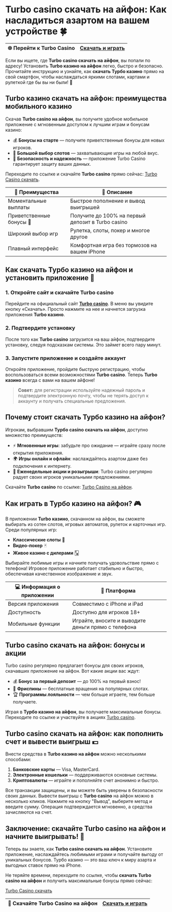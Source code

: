 # Turbo casino скачать на айфон: Как насладиться азартом на вашем устройстве 🍀

| 🌐 Перейти к Turbo Casino | [Скачать и играть](https://turbo-casino.ch/TURVK) |
|---------------------------|---------------------------------------------------|

Если вы ищете, где **Turbo casino скачать на айфон**, вы попали по адресу! Установить **Turbo казино на айфон** легко, быстро и безопасно. Прочитайте инструкцию и узнайте, как **скачать Турбо казино** прямо на свой смартфон, чтобы наслаждаться яркими слотами, картами и рулеткой где бы вы ни были! 🎲

## Turbo казино скачать на айфон: преимущества мобильного казино

Скачав **Turbo casino на айфон**, вы получите удобное мобильное приложение с мгновенным доступом к лучшим играм и бонусам казино:

- 💰 **Бонусы на старте** — получите приветственные бонусы для новых игроков.
- 🎰 **Большой выбор слотов** — захватывающие игры на любой вкус.
- 🔐 **Безопасность и надежность** — приложение Turbo Casino гарантирует защиту ваших данных.

Переходите по ссылке и скачайте **Turbo casino** прямо сейчас: [Turbo Casino скачать](https://turbo-casino.ch/TURVK).

| 🎁 Преимущества           | 🚀 Описание                                                              |
|---------------------------|--------------------------------------------------------------------------|
| Моментальные выплаты      | Быстрое пополнение и вывод выигрышей                                    |
| Приветственные бонусы 🎉  | Получите до 100% на первый депозит в Turbo casino                       |
| Широкий выбор игр         | Рулетка, слоты, покер и многое другое                                   |
| Плавный интерфейс         | Комфортная игра без тормозов на вашем iPhone                            |

## Как скачать Турбо казино на айфон и установить приложение 📲

### 1. Откройте сайт и скачайте Turbo casino
Перейдите на официальный сайт **[Turbo casino](https://turbo-casino.ch/TURVK)**. В меню вы увидите кнопку «Скачать». Просто нажмите на нее и начнется загрузка приложения **Turbo казино**.

### 2. Подтвердите установку
После того как **Turbo casino** загрузится на ваш айфон, подтвердите установку, следуя подсказкам системы. Это займет всего пару минут.

### 3. Запустите приложение и создайте аккаунт
Откройте приложение, пройдите быструю регистрацию, чтобы воспользоваться всеми возможностями **Turbo casino**. Теперь **Turbo казино** всегда с вами на вашем айфоне!

> **Совет:** для регистрации используйте надежный пароль и подтвердите электронную почту, чтобы не терять доступ к аккаунту и получать специальные предложения.

## Почему стоит скачать Турбо казино на айфон?

Игрокам, выбравшим **Турбо casino скачать на айфон**, доступно множество преимуществ:

- ⚡ **Мгновенные игры**: забудьте про ожидание — играйте сразу после открытия приложения.
- 🌍 **Игры онлайн и офлайн**: наслаждайтесь азартом даже без подключения к интернету.
- 🎁 **Еженедельные акции и розыгрыши**: Turbo casino регулярно радует своих игроков уникальными предложениями.

Скачайте **Turbo casino** по ссылке: [Turbo Casino на айфон](https://turbo-casino.ch/TURVK).

## Как играть в Турбо казино на айфон? 🎮

В приложении **Turbo казино**, скачанном на айфон, вы сможете выбирать из сотен слотов, игровых автоматов, рулеток и карточных игр. Среди популярных игр:

- **Классические слоты** 🎰
- **Видео-покер** 🃏
- **Живое казино с дилерами** 🃎

Выбирайте любимые игры и начните получать удовольствие прямо с телефона! Игровое приложение работает стабильно и быстро, обеспечивая качественное изображение и звук.

| 💻 Информация о приложении | 📱 Платформа                    |
|----------------------------|---------------------------------|
| Версия приложения          | Совместимо с iPhone и iPad     |
| Доступность                | Доступно для игроков 18+       |
| Мобильные функции          | Играйте, вносите и выводите деньги прямо с телефона |

## Turbo casino скачать на айфон: бонусы и акции

Turbo casino регулярно предлагает бонусы для своих игроков, скачавших приложение на айфон. Вот какие акции вас ждут:

- 💰 **Бонус за первый депозит** — до 100% на первый взнос!
- 🎉 **Фриспины** — бесплатные вращения на популярных слотах.
- 🏆 **Программы лояльности** — чем больше играете, тем больше получаете.

Играя в **Турбо казино на айфон**, вы получаете максимальные бонусы. Переходите по ссылке и участвуйте в акциях [Turbo casino](https://turbo-casino.ch/TURVK).

## Turbo casino скачать на айфон: как пополнить счет и вывести выигрыш 💵

Внести средства в **Turbo казино на айфон** можно несколькими способами:

1. **Банковские карты** — Visa, MasterCard.
2. **Электронные кошельки** — поддерживаются основные системы.
3. **Криптовалюты** — играйте и пополняйте счет анонимно и быстро.

Все транзакции защищены, и вы можете быть уверены в безопасности своих данных. Вывести выигрыш с **Turbo casino** на айфон можно в несколько кликов. Нажмите на кнопку "Вывод", выберите метод и введите сумму. Операция подтверждается мгновенно, а средства зачисляются на счет.

## Заключение: скачайте Turbo casino на айфон и начните выигрывать! 🌟

Теперь вы знаете, как **Turbo casino скачать на айфон**. Установите приложение, наслаждайтесь любимыми играми и получайте выгоду от уникальных бонусов. Турбо казино — это ваш ключ к миру азарта и выгодных ставок прямо на iPhone.

Не теряйте времени, переходите по ссылке, чтобы **скачать Turbo casino на айфон** и получить максимальные бонусы прямо сейчас:

[Turbo Casino скачать](https://turbo-casino.ch/TURVK)

| 📲 Скачайте Turbo Casino на айфон | [Скачать и играть](https://turbo-casino.ch/TURVK) |
|-----------------------------------|---------------------------------------------------|

